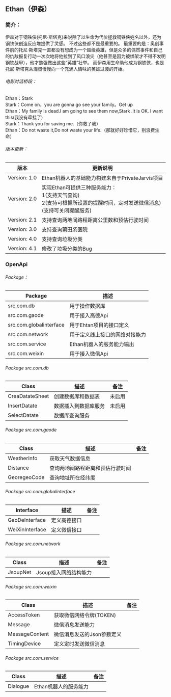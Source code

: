 ## Ethan（伊森）



### 简介：<br>

伊森对于钢铁侠(托尼·斯塔克)来说除了以生命为代价拯救钢铁侠姓名以外，还为钢铁侠创造反应堆提供了灵感。
不过这些都不是最重要的。
最重要的是：奥创事件前的托尼·斯塔克一直都没有想成为一个超级英雄，但是众多的偶然事件和自己的仇敌报复行动一次次地将他拉到了风口浪尖（他甚至是因为被绑架才不得不发明钢铁战甲），他才勉强做出这些“英雄”壮举。
而伊森用生命助他成为钢铁侠，也是托尼·斯塔克从混蛋慢慢向一个充满人情味的英雄过渡的开始。

###### 电影对话桥段：<br>

Ethan：Stark <br>
Stark：Come on，you are gonna go see your family。Get up <br>
Ethan：My family is dead.I am going to see them now,Stark .It is OK. I want this(我没有牵挂了) <br>
Stark：Thank you for saving me.（你救了我）<br>
Ethan：Do not waste it,Do not waste your life.（那就好好珍惜它，别浪费生命）<br>

###### 版本更新：<br>

|版本|更新说明|
|---|---|
|Version: 1.0|Ethan机器人的基础能力构建来自于PrivateJarvis项目|
|Version: 2.0|实现Ethan可提供三种服务能力：<br> 1(支持天气查询) <br> 2(支持可根据所设置的提醒时间，定时发送微信消息) <br> (支持可关闭提醒服务)|
|Version: 2.1|支持查询两地间路程距离公里数和预估行驶时间|
|Version: 3.0|支持查询莆田系医院|
|Version: 4.0|支持查询垃圾分类|
|Version: 4.1|修改了垃圾分类的Bug|

### OpenApi

###### Package：<br>

|Package|描述|
|---|---|
|src.com.db|用于操作数据库|
|src.com.gaode|用于接入高德Api|
|src.com.globalinterface|用于Ehtan项目的接口定义|
|src.com.network |用于定义线上接口的网络对接能力|
|src.com.service|Ethan机器人的服务能力输出 |
|src.com.weixin|用于接入微信Api|


###### Package src.com.db<br>
|Class|描述 |备注|
|---|---|---|
|CreaDatateSheet|创建数据库和数据表|未启用|
|InsertDatate|数据插入到数据库服务|未启用|
|SelectDatate|数据库查询服务||


###### Package src.com.gaode<br>
|Class|描述 |备注|
|---|---|---|
|WeatherInfo|获取天气数据信息||
|Distance|查询两地间路程距离和预估行驶时间||
|GeoregeoCode|查询地址所在经纬度||

###### Package src.com.globalinterface<br>
|Interface|描述 |备注|
|---|---|---|
|GaoDeInterface|定义高德接口||
|WeiXinInterface|定义微信接口||

###### Package src.com.network<br>
|Class|描述 |备注|
|---|---|---|
|JsoupNet|Jsoup接入网络结构能力||

###### Package src.com.weixin<br>
|Class|描述 |备注|
|---|---|---|
|AccessToken|获取微信网络令牌(TOKEN)||
|Message|微信消息发送能力||
|MessageContent|微信消息发送的Json参数定义||
|TimingDevice|定义定时发送微信消息||

###### Package src.com.service<br>
|Class|描述 |备注|
|---|---|---|
|Dialogue|Ethan机器人的服务能力||










